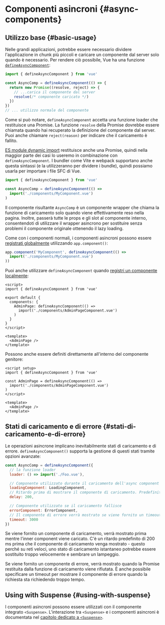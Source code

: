 # Componenti asincroni {#async-components}

## Utilizzo base {#basic-usage}

Nelle grandi applicazioni, potrebbe essere necessario dividere l'applicazione in chunk più piccoli e caricare un componente dal server solo quando è necessario. Per rendere ciò possibile, Vue ha una funzione [`defineAsyncComponent`](/api/general#defineasynccomponent):

```js
import { defineAsyncComponent } from 'vue'

const AsyncComp = defineAsyncComponent(() => {
  return new Promise((resolve, reject) => {
    // ...carica il componente dal server
    resolve(/* componente caricato */)
  })
})
// ... utilizzo normale del componente
```

Come si può notare, `defineAsyncComponent` accetta una funzione loader che restituisce una Promise. La funzione `resolve` della Promise dovrebbe essere chiamata quando hai recuperato la definizione del componente dal server. Puoi anche chiamare `reject(reason)` per indicare che il caricamento è fallito.

[ES module dynamic import](https://developer.mozilla.org/en-US/docs/Web/JavaScript/Reference/Operators/import) restituisce anche una Promise, quindi nella maggior parte dei casi lo useremo in combinazione con `defineAsyncComponent`. I bundler come Vite e webpack supportano anche questa sintassi (e la utilizzeranno per dividere i bundle), quindi possiamo usarla per importare i file SFC di Vue.

```js
import { defineAsyncComponent } from 'vue'

const AsyncComp = defineAsyncComponent(() =>
  import('./components/MyComponent.vue')
)
```

Il componente risultante `AsyncComp` è un componente wrapper che chiama la funzione di caricamento solo quando viene effettivamente reso nella pagina. Inoltre, passerà tutte le props e gli slot al componente interno, consentendoti di utilizzare il wrapper asincrono per sostituire senza problemi il componente originale ottenendo il lazy loading.

Come con i componenti normali, i componenti asincroni possono essere [registrati globalmente](/guide/components/registration#global-registration) utilizzando `app.component()`:

```js
app.component('MyComponent', defineAsyncComponent(() =>
  import('./components/MyComponent.vue')
))
```

<div class="options-api">

Puoi anche utilizzare `defineAsyncComponent` quando [registri un componente localmente](/guide/components/registration#local-registration):

```vue
<script>
import { defineAsyncComponent } from 'vue'

export default {
  components: {
    AdminPage: defineAsyncComponent(() =>
      import('./components/AdminPageComponent.vue')
    )
  }
}
</script>

<template>
  <AdminPage />
</template>
```

</div>

<div class="composition-api">

Possono anche essere definiti direttamente all'interno del componente genitore:

```vue
<script setup>
import { defineAsyncComponent } from 'vue'

const AdminPage = defineAsyncComponent(() =>
  import('./components/AdminPageComponent.vue')
)
</script>

<template>
  <AdminPage />
</template>
```

</div>

## Stati di caricamento e di errore {#stati-di-caricamento-e-di-errore}

Le operazioni asincrone implicano inevitabilmente stati di caricamento e di errore.  `defineAsyncComponent()` supporta la gestione di questi stati tramite opzioni avanzate:

```js
const AsyncComp = defineAsyncComponent({
  // la funzione loader
  loader: () => import('./Foo.vue'),

  // Componente utilizzato durante il caricamento dell'async component
  loadingComponent: LoadingComponent,
  // Ritardo prima di mostrare il componente di caricamento. Predefinito: 200ms.
  delay: 200,

  // Componente utilizzato se il caricamento fallisce
  errorComponent: ErrorComponent,
  // Il componente di errore verrà mostrato se viene fornito un timeout ed è superato. Predefinito: Infinity.
  timeout: 3000
})
```

Se viene fornito un componente di caricamento, verrà mostrato prima mentre l'inner component viene caricato. C'è un ritardo predefinito di 200 ms prima che il componente di caricamento venga mostrato - questo perché su reti veloci, uno stato di caricamento istantaneo potrebbe essere sostituito troppo velocemente e sembrare un lampeggio.

Se viene fornito un componente di errore, verrà mostrato quando la Promise restituita dalla funzione di caricamento viene rifiutata. È anche possibile specificare un timeout per mostrare il componente di errore quando la richiesta sta richiedendo troppo tempo.

## Using with Suspense {#using-with-suspense}

 I componenti asincroni possono essere utilizzati con il componente integrato `<Suspense>`.  L'interazione tra `<Suspense>` e i componenti asincroni è documentata nel [capitolo dedicato a `<Suspense>`](/guide/built-ins/suspense).
